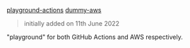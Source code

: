 [playground-actions](../playground-actions)
[dummy-aws](../dummy-aws)
> initially added on 11th June 2022

"playground" for both GitHub Actions and AWS respectively.
